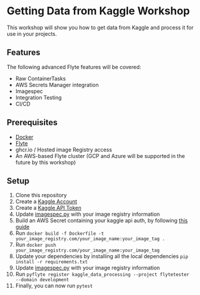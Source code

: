 # Getting Data from Kaggle Workshop

This workshop will show you how to get data from Kaggle and process it for use in your projects.


## Features
The following advanced Flyte features will be covered:
- Raw ContainerTasks
- AWS Secrets Manager integration
- Imagespec
- Integration Testing
- CI/CD

## Prerequisites
- [Docker](https://docs.docker.com/get-docker/)
- [Flyte](https://docs.flyte.org/en/latest/getting_started/installation.html)
- ghcr.io / Hosted image Registry access
- An AWS-based Flyte cluster (GCP and Azure will be supported in the future by this workshop)

## Setup
1. Clone this repository
2. Create a [Kaggle Account](https://www.kaggle.com/)
3. Create a [Kaggle API Token](https://www.kaggle.com/docs/api#getting-started-installation-&-authentication)
4. Update [imagespec.py](kaggle_data_processing/imagespec.py) with your image registry information
5. Build an AWS Secret containing your kaggle api auth, by following [this guide](https://docs.union.ai/integrations/enabling-aws-resources/enabling-aws-secrets-manager)
6. Run `docker build -f Dockerfile -t your_image_registry.com/your_image_name:your_image_tag .`
7. Run `docker push your_image_registry.com/your_image_name:your_image_tag`
8. Update your dependencies by installing all the local dependencies `pip install -r requirements.txt`
9. Update [imagespec.py](kaggle_data_processing/imagespec.py) with your image registry information
10. Run `pyflyte register kaggle_data_processing --project flytetester --domain development`
11. Finally, you can now run `pytest` 

